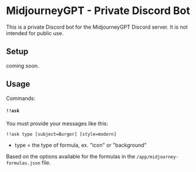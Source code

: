 # MidjourneyGPT - Private Discord Bot

This is a private Discord bot for the MidjourneyGPT Discord server. It is not intended for public use.

## Setup

coming soon.

## Usage

Commands:

#### `!!ask`

You must provide your messages like this:

```
!!ask type [subject=Burger] [style=modern]
```

* type = the type of formula, ex. "icon" or "background"

Based on the options available for the formulas in the `/app/midjourney-formulas.json` file.